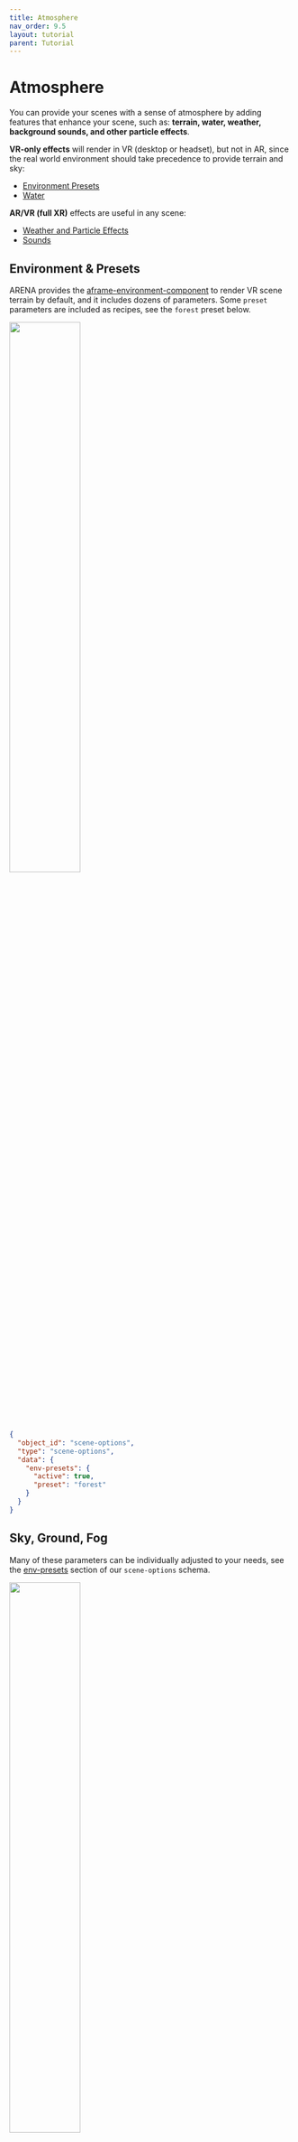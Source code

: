 ```yaml
---
title: Atmosphere
nav_order: 9.5
layout: tutorial
parent: Tutorial
---
```


# Atmosphere

You can provide your scenes with a sense of atmosphere by adding features that enhance your scene, such as: **terrain, water, weather, background sounds, and other particle effects**.

**VR-only effects** will render in VR (desktop or headset), but not in AR, since the real world environment should take precedence to provide terrain and sky:

- [Environment Presets](#environment--presets)
- [Water](#water)

**AR/VR (full XR)** effects are useful in any scene:

- [Weather and Particle Effects](#particle-effects)
- [Sounds](#sounds)

## Environment & Presets

ARENA provides the [aframe-environment-component](https://github.com/supermedium/aframe-environment-component) to render VR scene terrain by default, and it includes dozens of parameters. Some `preset` parameters are included as recipes, see the `forest` preset below.

<img src="/assets/img/overview/atmosphere/forest.png" width="50%"/>

```json
{
  "object_id": "scene-options",
  "type": "scene-options",
  "data": {
    "env-presets": {
      "active": true,
      "preset": "forest"
    }
  }
}
```

## Sky, Ground, Fog

Many of these parameters can be individually adjusted to your needs, see the [env-presets](/content/schemas/message/env-presets) section of our `scene-options` schema.

<img src="/assets/img/overview/atmosphere/mushroom.png" width="50%"/>

```json
{
  "object_id": "scene-options",
  "type": "scene-options",
  "data": {
    "env-presets": {
      "active": true,
      "preset": "none",
      "dressing": "mushrooms",
      "fog": 0.5,
      "ground": "hills",
      "groundTexture": "walkernoise",
      "lighting": "distant",
      "skyType": "atmosphere"
    }
  }
}
```

## Particle Effects

We include the [aframe-spe-particles-component](https://github.com/harlyq/aframe-spe-particles-component) to generate particle effects for weather, fire, fireworks, and more. Many of these effects from that component's examples are on display in our [particles demo scene](https://arenaxr.org/public/particles).

<img src="/assets/img/overview/atmosphere/particles.png" width="50%"/>

{% include alert type="warning" content="
The `spe-particles` component does not interact well with the scene `fog` component. Many [`env-presets`](#environment--presets) enable `fog < 0`, so you many have to manually set `fog = 0`, or your particle effects may not run:
"%}

```json
{
  "object_id": "scene-options",
  "type": "scene-options",
  "data": {
    "env-presets": {
      "fog": 0
    }
  }
}
```

Some examples of rain, snow, dust, water, and ambient sounds can be experienced in our [weather demo scene](https://arenaxr.org/public/weather).

### Rain

This rain example is translated from the `rain` preset of [aframe-particle-system-component](https://github.com/IdeaSpaceVR/aframe-particle-system-component).

```json
{
  "object_id": "rain",
  "type": "object",
  "data": {
    "object_type": "entity",
    "spe-particles": {
      "rotation": 3.14,
      "particleCount": 1000,
      "texture": "static/images/textures/raindrop.png",
      "positionSpread": { "x": 100, "y": 100, "z": 100 },
      "acceleration": { "x": 0, "y": 3, "z": 0 },
      "accelerationSpread": { "x": 2, "y": 1, "z": 2 },
      "velocitySpread": { "x": 10, "y": 50, "z": 10 },
      "velocity": { "x": 0, "y": 75, "z": 0 },
      "blending": "additive",
      "color": ["#ffffff"],
      "maxAge": 1,
      "size": [0.4]
    }
  }
}
```

### Snow

This snow example is translated from the `snow` preset of [aframe-particle-system-component](https://github.com/IdeaSpaceVR/aframe-particle-system-component).

```json
{
  "object_id": "snow",
  "type": "object",
  "data": {
    "object_type": "entity",
    "spe-particles": {
      "rotation": 3.14,
      "texture": "static/images/textures/smokeparticle.png",
      "particleCount": 200,
      "positionSpread": { "x": 100, "y": 100, "z": 100 },
      "acceleration": { "x": 0, "y": 0, "z": 0 },
      "accelerationSpread": { "x": 0.2, "y": 0, "z": 0.2 },
      "velocitySpread": { "x": 2, "y": 0, "z": 2 },
      "blending": "additive",
      "color": ["#ffffff"],
      "velocity": { "x": 0, "y": 8, "z": 0 },
      "maxAge": 20
    }
  }
}
```

### Dust

This dust example is translated from the `dust` preset of [aframe-particle-system-component](https://github.com/IdeaSpaceVR/aframe-particle-system-component).

```json
{
  "object_id": "dust",
  "type": "object",
  "data": {
    "object_type": "entity",
    "spe-particles": {
      "rotation": 3.14,
      "texture": "static/images/textures/smokeparticle.png",
      "particleCount": 100,
      "positionSpread": { "x": 100, "y": 100, "z": 100 },
      "acceleration": { "x": 0, "y": 0, "z": 0 },
      "accelerationSpread": { "x": 0, "y": 0, "z": 0 },
      "velocitySpread": { "x": 0.5, "y": 1, "z": 0.5 },
      "velocity": { "x": 1, "y": 0.3, "z": 1 },
      "color": ["#ffffff"],
      "blending": "additive",
      "maxAge": 20
    }
  }
}
```

### Fire

Multiple particle effects can be combined to create an effect like fire, as in this smoke, sparks, and flames example from our [classic render demo scene](https://arenaxr.org/public/render).

<img src="/assets/img/overview/atmosphere/render.png" width="50%"/>

```json
{
  "object_id": "smoke",
  "type": "object",
  "data": {
    "object_type": "entity",
    "spe-particles": {
      "texture": "static/images/textures/fog.png",
      "velocity": { "x": 0.4, "y": 2, "z": 0 },
      "velocitySpread": { "x": 1.4, "y": 0, "z": 1.4 },
      "particleCount": 50,
      "maxAge": 4,
      "size": [8, 16],
      "opacity": [0, 1, 0],
      "color": ["#666", "#222"]
    }
  }
}
```

```json
{
  "object_id": "sparks",
  "type": "object",
  "data": {
    "object_type": "entity",
    "spe-particles": {
      "texture": "static/images/textures/square.png",
      "color": ["yellow", "red"],
      "particleCount": 10,
      "maxAge": 0.5,
      "maxAgeSpread": 0.4,
      "velocity": { "x": 0, "y": 5, "z": 0 },
      "velocitySpread": { "x": 0, "y": 3, "z": 0 },
      "wiggle": 1,
      "wiggleSpread": 5,
      "emitterScale": 50,
      "sizeSpread": [0.5],
      "randomizeVelocity": true
    }
  }
}
```

```json
{
  "object_id": "flames",
  "type": "object",
  "data": {
    "object_type": "entity",
    "spe-particles": {
      "texture": "static/images/textures/explosion_sheet.png",
      "textureFrames": { "x": 5, "y": 5 },
      "velocity": { "x": 0.4, "y": 0.1, "z": 0 },
      "acceleration": { "x": 0, "y": 2, "z": 0 },
      "accelerationSpread": { "x": 0, "y": 2, "z": 0 },
      "velocitySpread": { "x": 0.4, "y": 0, "z": 0.4 },
      "particleCount": 15,
      "maxAge": 1,
      "size": [4, 8],
      "sizeSpread": [2],
      "opacity": [1, 0],
      "wiggle": 0,
      "blending": "additive"
    }
  }
}
```

## Water

We include the [aframe-extras](https://github.com/c-frame/aframe-extras) library, so you can make use of the `ocean` primitive to create water.

<img src="/assets/img/overview/atmosphere/ocean.png" width="50%"/>

```json
{
  "object_id": "ocean",
  "type": "object",
  "data": {
    "object_type": "ocean",
    "width": 100,
    "depth": 100,
    "color": "#7ad2f7",
    "rotation": { "w": -0.70711, "x": 0.70711, "y": 0, "z": 0 },
    "amplitude": 1,
    "opacity": 1
  }
}
```

## Sounds

The [a-frame sound component](https://aframe.io/docs/1.5.0/components/sound.html) is a great way to create an ambient sound atmosphere for your scene.

```json
{
  "object_id": "ambiance",
  "type": "object",
  "data": {
    "object_type": "entity",
    "sound": {
      "src": "store/users/wiselab/audio/ocean.mp3",
      "positional": false,
      "loop": true,
      "autoplay": true,
      "volume": 0.1
    }
  }
}
```
